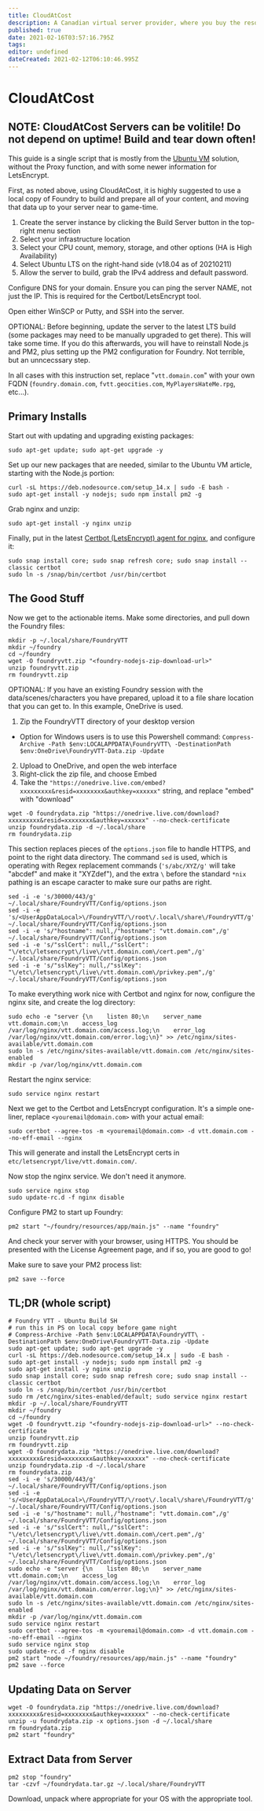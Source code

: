 ```yaml
---
title: CloudAtCost
description: A Canadian virtual server provider, where you buy the resources permanently, and can build as much or as beefy as you like.
published: true
date: 2021-02-16T03:57:16.795Z
tags: 
editor: undefined
dateCreated: 2021-02-12T06:10:46.995Z
---
```


# CloudAtCost

## NOTE: CloudAtCost Servers can be volitile!  Do not depend on uptime!  Build and tear down often!

This guide is a single script that is mostly from the [Ubuntu VM](/en/setup/Ubuntu-VM) solution, without the Proxy function, and with some newer information for LetsEncrypt.

First, as noted above, using CloudAtCost, it is highly suggested to use a local copy of Foundry to build and prepare all of your content, and moving that data up to your server near to game-time.

1. Create the server instance by clicking the Build Server button in the top-right menu section
1. Select your infrastructure location
1. Select your CPU count, memory, storage, and other options (HA is High Availability)
1. Select Ubuntu LTS on the right-hand side (v18.04 as of 20210211)
1. Allow the server to build, grab the IPv4 address and default password.

Configure DNS for your domain.  Ensure you can ping the server NAME, not just the IP.  This is required for the Certbot/LetsEncrypt tool.

Open either WinSCP or Putty, and SSH into the server.

OPTIONAL: Before beginning, update the server to the latest LTS build (some packages may need to be manually upgraded to get there).  This will take some time.  If you do this afterwards, you will have to reinstall Node.js and PM2, plus setting up the PM2 configuration for Foundry.  Not terrible, but an unncecssary step.

In all cases with this instruction set, replace "`vtt.domain.com`" with your own FQDN (`foundry.domain.com`, `fvtt.geocities.com`, `MyPlayersHateMe.rpg`, etc...).

## Primary Installs

Start out with updating and upgrading existing packages:
```
sudo apt-get update; sudo apt-get upgrade -y
```

Set up our new packages that are needed, similar to the Ubuntu VM article, starting with the Node.js portion:
```
curl -sL https://deb.nodesource.com/setup_14.x | sudo -E bash -
sudo apt-get install -y nodejs; sudo npm install pm2 -g
```

Grab nginx and unzip:
```
sudo apt-get install -y nginx unzip
```

Finally, put in the latest [Certbot (LetsEncrypt) agent for nginx](https://certbot.eff.org/lets-encrypt/ubuntubionic-nginx), and configure it:
```
sudo snap install core; sudo snap refresh core; sudo snap install --classic certbot
sudo ln -s /snap/bin/certbot /usr/bin/certbot
```

## The Good Stuff

Now we get to the actionable items.  Make some directories, and pull down the Foundry files:
```
mkdir -p ~/.local/share/FoundryVTT
mkdir ~/foundry
cd ~/foundry
wget -O foundryvtt.zip "<foundry-nodejs-zip-download-url>"
unzip foundryvtt.zip
rm foundryvtt.zip
```

OPTIONAL: If you have an existing Foundry session with the data/scenes/characters you have prepared, upload it to a file share location that you can get to.  In this example, OneDrive is used.

1. Zip the FoundryVTT directory of your desktop version
 - Option for Windows users is to use this Powershell command: `Compress-Archive -Path $env:LOCALAPPDATA\FoundryVTT\ -DestinationPath $env:OneDrive\FoundryVTT-Data.zip -Update`
2. Upload to OneDrive, and open the web interface
3. Right-click the zip file, and choose Embed
4. Take the `"https://onedrive.live.com/embed?xxxxxxxxx&resid=xxxxxxxx&authkey=xxxxxx"` string, and replace "embed" with "download"

```
wget -O foundrydata.zip "https://onedrive.live.com/download?xxxxxxxxx&resid=xxxxxxxx&authkey=xxxxxx" --no-check-certificate
unzip foundrydata.zip -d ~/.local/share
rm foundrydata.zip
```

This section replaces pieces of the `options.json` file to handle HTTPS, and point to the right data directory.  The command `sed` is used, which is operating with Regex replacement commands (`'s/abc/XYZ/g'` will take "abcdef" and make it "XYZdef"), and the extra `\` before the standard `*nix` pathing is an escape caracter to make sure our paths are right.
```
sed -i -e 's/30000/443/g' ~/.local/share/FoundryVTT/Config/options.json
sed -i -e 's/<UserAppDataLocal>\/FoundryVTT/\/root\/.local\/share\/FoundryVTT/g' ~/.local/share/FoundryVTT/Config/options.json
sed -i -e 's/"hostname": null,/"hostname": "vtt.domain.com",/g' ~/.local/share/FoundryVTT/Config/options.json
sed -i -e 's/"sslCert": null,/"sslCert": "\/etc\/letsencrypt\/live\/vtt.domain.com\/cert.pem",/g' ~/.local/share/FoundryVTT/Config/options.json
sed -i -e 's/"sslKey": null,/"sslKey": "\/etc\/letsencrypt\/live\/vtt.domain.com\/privkey.pem",/g' ~/.local/share/FoundryVTT/Config/options.json
```

To make everything work nice with Certbot and nginx for now, configure the nginx site, and create the log directory:
```
sudo echo -e "server {\n    listen 80;\n    server_name vtt.domain.com;\n    access_log /var/log/nginx/vtt.domain.com/access.log;\n    error_log /var/log/nginx/vtt.domain.com/error.log;\n}" >> /etc/nginx/sites-available/vtt.domain.com
sudo ln -s /etc/nginx/sites-available/vtt.domain.com /etc/nginx/sites-enabled
mkdir -p /var/log/nginx/vtt.domain.com
```

Restart the nginx service:

```
sudo service nginx restart
```

Next we get to the Certbot and LetsEncrypt configuration.  It's a simple one-liner, replace `<youremail@domain.com>` with your actual email:

```
sudo certbot --agree-tos -m <youremail@domain.com> -d vtt.domain.com --no-eff-email --nginx
```

This will generate and install the LetsEncrypt certs in `etc/letsencrypt/live/vtt.domain.com/`.

Now stop the nginx service.  We don't need it anymore.

```
sudo service nginx stop
sudo update-rc.d -f nginx disable
```

Configure PM2 to start up Foundry:

```
pm2 start "~/foundry/resources/app/main.js" --name "foundry"
```

And check your server with your browser, using HTTPS.  You should be presented with the License Agreement page, and if so, you are good to go!

Make sure to save your PM2 process list:

```
pm2 save --force
```

## TL;DR (whole script)
```
# Foundry VTT - Ubuntu Build SH
# run this in PS on local copy before game night
# Compress-Archive -Path $env:LOCALAPPDATA\FoundryVTT\ -DestinationPath $env:OneDrive\FoundryVTT-Data.zip -Update
sudo apt-get update; sudo apt-get upgrade -y
curl -sL https://deb.nodesource.com/setup_14.x | sudo -E bash -
sudo apt-get install -y nodejs; sudo npm install pm2 -g
sudo apt-get install -y nginx unzip
sudo snap install core; sudo snap refresh core; sudo snap install --classic certbot
sudo ln -s /snap/bin/certbot /usr/bin/certbot
sudo rm /etc/nginx/sites-enabled/default; sudo service nginx restart
mkdir -p ~/.local/share/FoundryVTT
mkdir ~/foundry
cd ~/foundry
wget -O foundryvtt.zip "<foundry-nodejs-zip-download-url>" --no-check-certificate
unzip foundryvtt.zip
rm foundryvtt.zip
wget -O foundrydata.zip "https://onedrive.live.com/download?xxxxxxxxx&resid=xxxxxxxx&authkey=xxxxxx" --no-check-certificate
unzip foundrydata.zip -d ~/.local/share
rm foundrydata.zip
sed -i -e 's/30000/443/g' ~/.local/share/FoundryVTT/Config/options.json
sed -i -e 's/<UserAppDataLocal>\/FoundryVTT/\/root\/.local\/share\/FoundryVTT/g' ~/.local/share/FoundryVTT/Config/options.json
sed -i -e 's/"hostname": null,/"hostname": "vtt.domain.com",/g' ~/.local/share/FoundryVTT/Config/options.json
sed -i -e 's/"sslCert": null,/"sslCert": "\/etc\/letsencrypt\/live\/vtt.domain.com\/cert.pem",/g' ~/.local/share/FoundryVTT/Config/options.json
sed -i -e 's/"sslKey": null,/"sslKey": "\/etc\/letsencrypt\/live\/vtt.domain.com\/privkey.pem",/g' ~/.local/share/FoundryVTT/Config/options.json
sudo echo -e "server {\n    listen 80;\n    server_name vtt.domain.com;\n    access_log /var/log/nginx/vtt.domain.com/access.log;\n    error_log /var/log/nginx/vtt.domain.com/error.log;\n}" >> /etc/nginx/sites-available/vtt.domain.com 
sudo ln -s /etc/nginx/sites-available/vtt.domain.com /etc/nginx/sites-enabled
mkdir -p /var/log/nginx/vtt.domain.com
sudo service nginx restart
sudo certbot --agree-tos -m <youremail@domain.com> -d vtt.domain.com --no-eff-email --nginx
sudo service nginx stop
sudo update-rc.d -f nginx disable
pm2 start "node ~/foundry/resources/app/main.js" --name "foundry"
pm2 save --force
```

## Updating Data on Server
```pm2 stop "foundry"
wget -O foundrydata.zip "https://onedrive.live.com/download?xxxxxxxxx&resid=xxxxxxxx&authkey=xxxxxx" --no-check-certificate
unzip -u foundrydata.zip -x options.json -d ~/.local/share
rm foundrydata.zip
pm2 start "foundry"
```

## Extract Data from Server
```
pm2 stop "foundry"
tar -czvf ~/foundrydata.tar.gz ~/.local/share/FoundryVTT
```
Download, unpack where appropriate for your OS with the appropriate tool.
